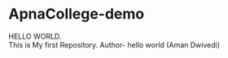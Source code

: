 # ApnaCollege-demo
HELLO WORLD. <br>This is My first Repository.
Author- hello world (Aman Dwivedi)
